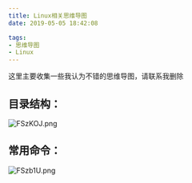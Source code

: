```yaml
---
title: Linux相关思维导图
date: 2019-05-05 18:42:08

tags:
- 思维导图
- Linux
---
```


这里主要收集一些我认为不错的思维导图，请联系我删除
<!-- more -->
## 目录结构：

![FSzKOJ.png](https://s1.ax1x.com/2018/11/19/FSzKOJ.png)

## 常用命令：

![FSzb1U.png](https://s1.ax1x.com/2018/11/19/FSzb1U.png)